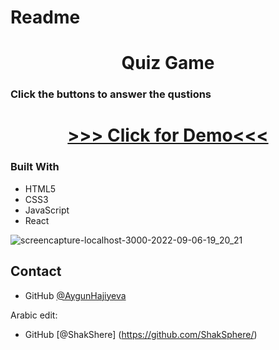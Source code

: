# Readme

<h1 align="center">Quiz Game</h1>

<h3 >
Click the buttons to answer the qustions
</h3>

<div align="center">
<h1>
<a href="https://quiz-question-project.herokuapp.com/">
>>> Click for Demo<<<
</a>
</h1>
</div>



### Built With

<ul>
<li>HTML5</li>
<li>CSS3</li>
<li>JavaScript</li>
<li>React</li>
</ul>

![screencapture-localhost-3000-2022-09-06-19_20_21](https://user-images.githubusercontent.com/99952793/188685988-37661558-3a8d-4b49-9b65-1a068e2d7d28.png)


## Contact

- GitHub [@AygunHajiyeva]([https://https](https://https/)://github.com/AygunHajiyeva)

Arabic edit:
- GitHub [@ShakShere] (https://github.com/ShakSphere/)
